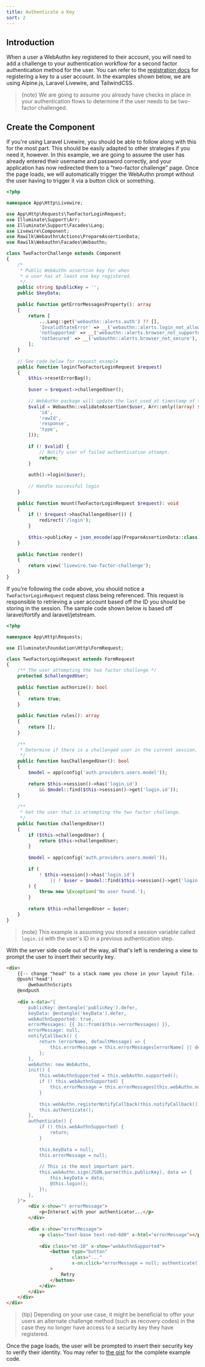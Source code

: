 ```yaml
---
title: Authenticate a Key
sort: 2
---
```


## Introduction

When a user a WebAuthn key registered to their account, you will need to add a challenge to your authentication workflow for a second factor authentication method for the user. You can refer to the [registration docs](/docs/laravel-webauthn/{version}/basic-usage/register-key) for registering a key to a user account. In the examples shown below, we are using Alpine.js, Laravel Livewire, and TailwindCSS.

> {note} We are going to assume you already have checks in place in your authentication flows to determine if the user needs to be two-factor challenged.

## Create the Component

If you're using Laravel Livewire, you should be able to follow along with this for the most part. This should be easily adapted to other strategies if you need it, however. In this example, we are going to assume the user has already entered their username and password correctly, and your application has now redirected them to a "two-factor challenge" page. Once the page loads, we will automatically trigger the WebAuthn prompt without the user having to trigger it via a button click or something.

```php
<?php

namespace App\Http\Livewire;

use App\Http\Requests\TwoFactorLoginRequest;
use Illuminate\Support\Arr;
use Illuminate\Support\Facades\Lang;
use Livewire\Component;
use Rawilk\Webauthn\Actions\PrepareAssertionData;
use Rawilk\Webauthn\Facades\Webauthn;

class TwoFactorChallenge extends Component
{
    /*
     * Public WebAuthn assertion key for when
     * a user has at least one key registered.
     */
    public string $publicKey = '';
    public $keyData;
    
    public function getErrorMessagesProperty(): array
    {
        return [
            ...Lang::get('webauthn::alerts.auth') ?? [],
            'InvalidStateError' => __('webauthn::alerts.login_not_allowed_error'),
            'notSupported' => __('webauthn::alerts.browser_not_supported'),
            'notSecured' => __('webauthn::alerts.browser_not_secure'),
        ];
    }
    
    // See code below for request example
    public function login(TwoFactorLoginRequest $request)
    {
        $this->resetErrorBag();
        
        $user = $request->challengedUser();
        
        // WebAuthn package will update the last_used_at timestamp of the key.
        $valid = Webauthn::validateAssertion($user, Arr::only((array) $this->keyData, [
            'id',
            'rawId',
            'response',
            'type',
        ]));
        
        if (! $valid) {
            // Notify user of failed authentication attempt.
            return;
        }
        
        auth()->login($user);
        
        // Handle successful login
    }
    
    public function mount(TwoFactorLoginRequest $request): void
    {
        if (! $request->hasChallengedUser()) {
            redirect('/login');
        }
        
        $this->publicKey = json_encode(app(PrepareAssertionData::class)($request->challengedUser()));
    }
    
    public function render()
    {
        return view('livewire.two-factor-challenge');
    }
}
```

If you're following the code above, you should notice a `TwoFactorLoginRequest` request class being referenced. This request is responsible to retrieving a user account based off the ID you should be storing in the session. The sample code shown below is based off laravel/fortify and laravel/jetstream.

```php
<?php

namespace App\Http\Requests;

use Illuminate\Foundation\Http\FormRequest;

class TwoFactorLoginRequest extends FormRequest
{
    /** The user attempting the two factor challenge */
    protected $challengedUser;
    
    public function authorize(): bool
    {
        return true;
    }
    
    public function rules(): array
    {
        return [];
    }
    
    /**
     * Determine if there is a challenged user in the current session.
     */
    public function hasChallengedUser(): bool
    {
        $model = app(config('auth.providers.users.model'));
        
        return $this->session()->has('login.id')
            && $model::find($this->session()->get('login.id'));
    }
    
    /**
     * Get the user that is attempting the two factor challenge.
     */
    public function challengedUser()
    {
        if ($this->challengedUser) {
            return $this->challengedUser;
        }
        
        $model = app(config('auth.providers.users.model'));
        
        if (
            ! $this->session()->has('login.id')
                || ! $user = $model::find($this->session()->get('login.id'))
        ) {
            throw new \Exception('No user found.');
        }
        
        return $this->challengedUser = $user;
    }
}
```

> {note} This example is assuming you stored a session variable called `login.id` with the user's ID in a previous authentication step.

With the server side code out of the way, all that's left is rendering a view to prompt the user to insert their security key.

```html
<div>
    {{-- change "head" to a stack name you chose in your layout file. --}}
    @push('head')
        @webauthnScripts
    @endpush
    
    <div x-data="{
        publicKey: @entangle('publicKey').defer,
        keyData: @entangle('keyData').defer,
        webAuthnSupported: true,
        errorMessages: {{ Js::from($this->errorMessages) }},
        errorMessage: null,
        notifyCallback() {
            return (errorName, defaultMessage) => {
                this.errorMessage = this.errorMessages[errorName] || defaultMessage;
            };
        },
        webAuthn: new WebAuthn,
        init() {
            this.webAuthnSupported = this.webAuthn.supported();
            if (! this.webAuthnSupported) {
                this.errorMessage = this.errorMessages[this.webAuthn.notSupportedType()];
            }
            
            this.webAuthn.registerNotifyCallback(this.notifyCallback());
            this.authenticate();
        },
        authenticate() {
            if (! this.webAuthnSupported) {
                return;
            }        
            
            this.keyData = null;
            this.errorMessage = null;
            
            // This is the most important part.
            this.webAuthn.sign(JSON.parse(this.publicKey), data => {
                this.keyData = data;
                @this.login();
            });
        },
    }">
        <div x-show="! errorMessage">
            <p>Interact with your authenticator...</p>
        </div>
        
        <div x-show="errorMessage">
            <p class="text-base text-red-600" x-html="errorMessage"></p>
            
            <div class="mt-10" x-show="webAuthnSupported">
                <button type="button"
                        class="..."
                        x-on:click="errorMessage = null; authenticate();"
                >
                    Retry
                </button>
            </div>
        </div>
    </div>
</div>
```

> {tip} Depending on your use case, it might be beneficial to offer your users an alternate challenge method (such as recovery codes) in the case they no longer have access to a security key they have registered.

Once the page loads, the user will be prompted to insert their security key to verify their identity. You may refer to [the gist](https://gist.github.com/rawilk/d9384836ea03413b3f8c572cfdf9844d) for the complete example code.
